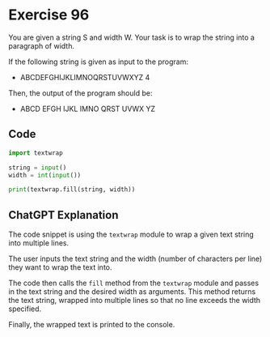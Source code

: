 # Exercise 96
You are given a string S and width W. Your task is to wrap the string into a paragraph of width.

If the following string is given as input to the program:
- ABCDEFGHIJKLIMNOQRSTUVWXYZ 4

Then, the output of the program should be:
- ABCD EFGH IJKL IMNO QRST UVWX YZ

## Code
```python
import textwrap

string = input()
width = int(input())

print(textwrap.fill(string, width))
```

## ChatGPT Explanation
The code snippet is using the `textwrap` module to wrap a given text string into multiple lines.

The user inputs the text string and the width (number of characters per line) they want to wrap the text into.

The code then calls the `fill` method from the `textwrap` module and passes in the text string and the desired width as arguments. This method returns the text string, wrapped into multiple lines so that no line exceeds the width specified.

Finally, the wrapped text is printed to the console.